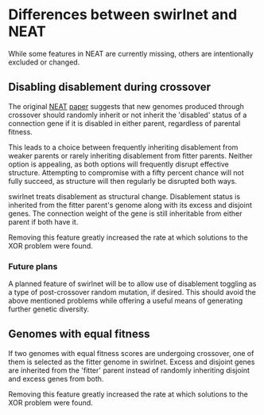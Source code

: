 # Differences between swirlnet and NEAT

While some features in NEAT are currently missing, others are intentionally
excluded or changed.

## Disabling disablement during crossover

The original [NEAT](http://www.cs.ucf.edu/~kstanley/neat.html)
[paper](http://nn.cs.utexas.edu/downloads/papers/stanley.ec02.pdf) suggests
that new genomes produced through crossover should randomly inherit or not
inherit the 'disabled' status of a connection gene if it is disabled in either
parent, regardless of parental fitness.

This leads to a choice between frequently inheriting disablement from weaker
parents or rarely inheriting disablement from fitter parents.
Neither option is appealing, as both options will frequently disrupt effective
structure.
Attempting to compromise with a fifty percent chance will not fully succeed, as
structure will then regularly be disrupted both ways.

swirlnet treats disablement as structural change.
Disablement status is inherited from the fitter parent's genome along with its
excess and disjoint genes.
The connection weight of the gene is still inheritable from either parent if
both have it.

Removing this feature greatly increased the rate at which solutions to the XOR
problem were found.

### Future plans

A planned feature of swirlnet will be to allow use of disablement toggling as a
type of post-crossover random mutation, if desired.
This should avoid the above mentioned problems while offering a useful means of
generating further genetic diversity.

## Genomes with equal fitness

If two genomes with equal fitness scores are undergoing crossover, one of them
is selected as the fitter genome in swirlnet.
Excess and disjoint genes are inherited from the 'fitter' parent instead of
randomly inheriting disjoint and excess genes from both.

Removing this feature greatly increased the rate at which solutions to the XOR
problem were found.

